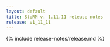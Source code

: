```yaml
---
layout: default
title: StoRM v. 1.11.11 release notes
release: v1_11_11
---
```


{% include release-notes/release.md %}
